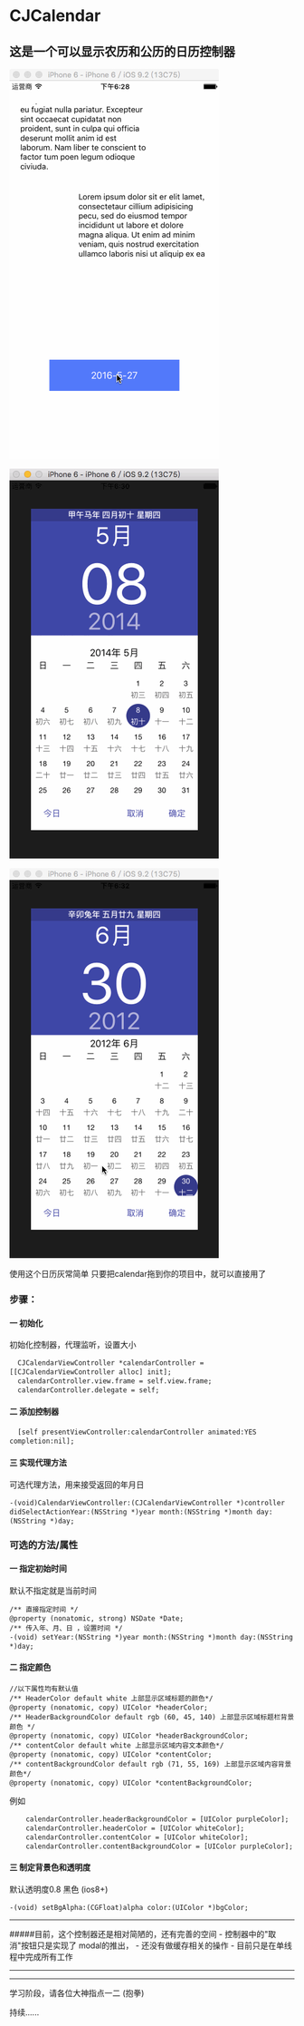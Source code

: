 # CJCalendar

## 这是一个可以显示农历和公历的日历控制器

![image](https://github.com/chjsun/readmeImage/blob/master/CJCalendar/modal.gif)

![image](https://github.com/chjsun/readmeImage/blob/master/CJCalendar/selecttitle.gif)

![image](https://github.com/chjsun/readmeImage/blob/master/CJCalendar/chuanzhi.gif)

使用这个日历灰常简单
只要把calendar拖到你的项目中，就可以直接用了

### 步骤：
#### 一 初始化

初始化控制器，代理监听，设置大小
```
  CJCalendarViewController *calendarController = [[CJCalendarViewController alloc] init];
  calendarController.view.frame = self.view.frame;
  calendarController.delegate = self;

```
#### 二 添加控制器
```
  [self presentViewController:calendarController animated:YES completion:nil];
```

#### 三 实现代理方法

可选代理方法，用来接受返回的年月日
```
-(void)CalendarViewController:(CJCalendarViewController *)controller didSelectActionYear:(NSString *)year month:(NSString *)month day:(NSString *)day;
```

### 可选的方法/属性
#### 一 指定初始时间
默认不指定就是当前时间

```
/** 直接指定时间 */
@property (nonatomic, strong) NSDate *Date;
/** 传入年、月、日 ，设置时间 */
-(void) setYear:(NSString *)year month:(NSString *)month day:(NSString *)day;

```
#### 二 指定颜色

```
//以下属性均有默认值
/** HeaderColor default white 上部显示区域标题的颜色*/
@property (nonatomic, copy) UIColor *headerColor;
/** HeaderBackgroundColor default rgb (60, 45, 140) 上部显示区域标题栏背景颜色 */
@property (nonatomic, copy) UIColor *headerBackgroundColor;
/** contentColor default white 上部显示区域内容文本颜色*/
@property (nonatomic, copy) UIColor *contentColor;
/** contentBackgroundColor default rgb (71, 55, 169) 上部显示区域内容背景颜色*/
@property (nonatomic, copy) UIColor *contentBackgroundColor;

```
例如
```
    calendarController.headerBackgroundColor = [UIColor purpleColor];
    calendarController.headerColor = [UIColor whiteColor];
    calendarController.contentColor = [UIColor whiteColor];
    calendarController.contentBackgroundColor = [UIColor purpleColor];
```
#### 三 制定背景色和透明度
默认透明度0.8 黑色 (ios8+)
```
-(void) setBgAlpha:(CGFloat)alpha color:(UIColor *)bgColor;
```

----------------------------

#####目前，这个控制器还是相对简陋的，还有完善的空间
      - 控制器中的"取消"按钮只是实现了 modal的推出，
      - 还没有做缓存相关的操作
      - 目前只是在单线程中完成所有工作

-------------------
-------------------

学习阶段，请各位大神指点一二 (抱拳)

持续......

